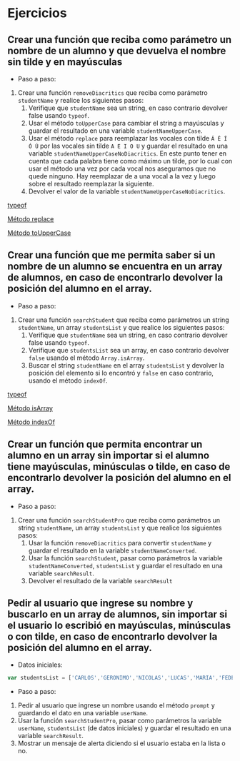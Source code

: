# Ejercicios

## Crear una función que reciba como parámetro un nombre de un alumno y que devuelva el nombre sin tilde y en mayúsculas

- Paso a paso:

1. Crear una función `removeDiacritics` que reciba como parámetro `studentName` y realice los siguientes pasos:
    1. Verifique que `studentName` sea un string, en caso contrario devolver false usando `typeof`.
    2. Usar el método `toUpperCase` para cambiar el string a mayúsculas y guardar el resultado en una variable `studentNameUpperCase`.
    3. Usar el método `replace` para reemplazar las vocales con tilde `Á É Í Ó Ú` por las vocales sin tilde `A E I O U` y guardar el resultado en una variable `studentNameUpperCaseNoDiacritics`. En este punto tener en cuenta que cada palabra tiene como máximo un tilde, por lo cual con usar el método una vez por cada vocal nos aseguramos que no quede ninguno. Hay reemplazar de a una vocal a la vez y luego sobre el resultado reemplazar la siguiente.
    4. Devolver el valor de la variable `studentNameUpperCaseNoDiacritics`.

[typeof](https://www.w3schools.com/js/js_datatypes.asp)

[Método replace](https://www.w3schools.com/jsref/jsref_replace.asp)

[Método toUpperCase](https://www.w3schools.com/jsref/jsref_touppercase.asp)

## Crear una función que me permita saber si un nombre de un alumno se encuentra en un array de alumnos, en caso de encontrarlo devolver la posición del alumno en el array.

- Paso a paso:

1. Crear una función `searchStudent` que reciba como parámetros un string `studentName`, un array `studentsList` y que realice los siguientes pasos:
   1. Verifique que `studentName` sea un string, en caso contrario devolver false usando `typeof`.
   2. Verifique que `studentsList` sea un array, en caso contrario devolver `false` usando el método `Array.isArray`.
   3. Buscar el string `studentName` en el array `studentsList` y devolver la posición del elemento si lo encontró y `false` en caso contrario, usando el método `indexOf`.

[typeof](https://www.w3schools.com/js/js_datatypes.asp)

[Método isArray](https://www.w3schools.com/jsref/jsref_isarray.asp)

[Método indexOf](https://www.w3schools.com/jsref/jsref_indexof_array.asp)

## Crear un función que permita encontrar un alumno en un array sin importar si el alumno tiene mayúsculas, minúsculas o tilde, en caso de encontrarlo devolver la posición del alumno en el array.

- Paso a paso:

1. Crear una función `searchStudentPro` que reciba como parámetros un string `studentName`, un array `studentsList` y que realice los siguientes pasos:
    1. Usar la función `removeDiacritics` para convertir `studentName` y guardar el resultado en la variable `studentNameConverted`.
    2. Usar la función `searchStudent`, pasar como parámetros la variable `studentNameConverted`, `studentsList` y guardar el resultado en una variable `searchResult`.
    3. Devolver el resultado de la variable `searchResult`


## Pedir al usuario que ingrese su nombre y buscarlo en un array de alumnos, sin importar si el usuario lo escribió en mayúsculas, minúsculas o con tilde, en caso de encontrarlo devolver la posición del alumno en el array.

- Datos iniciales:

```js 
var studentsList = ['CARLOS','GERONIMO','NICOLAS','LUCAS','MARIA','FEDERICO','ANTONIO','LORNA','JULIAN','DIEGO','DANIELA','JUAN','MATEO','BARBARA','AGUSTIN','MARIO','MARIEL','ANA','FLORENCIA']
```

- Paso a paso:

1. Pedir al usuario que ingrese un nombre usando el método `prompt` y guardando el dato en una variable `userName`.
3. Usar la función `searchStudentPro`, pasar como parámetros la variable `userName`, `studentsList` (de datos iniciales) y guardar el resultado en una variable `searchResult`.
4. Mostrar un mensaje de alerta diciendo si el usuario estaba en la lista o no.